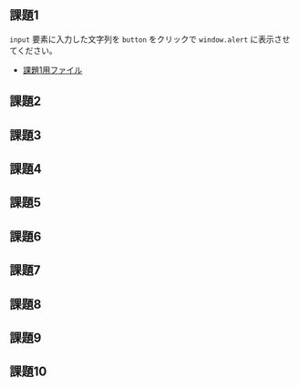 ## 課題1

`input` 要素に入力した文字列を `button` をクリックで `window.alert` に表示させてください。
- [課題1用ファイル](https://github.com/js-workshop-sapporo/draft-document/blob/feature/5th/5th/task/source/task1/)

## 課題2
## 課題3
## 課題4
## 課題5
## 課題6
## 課題7
## 課題8
## 課題9
## 課題10

